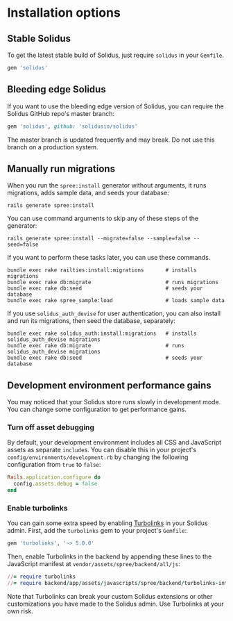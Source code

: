 # Installation options

## Stable Solidus

To get the latest stable build of Solidus, just require `solidus` in your
`Gemfile`.

```ruby
gem 'solidus'
```

## Bleeding edge Solidus

If you want to use the bleeding edge version of Solidus, you can require the 
Solidus GitHub repo's master branch: 

```ruby
gem 'solidus', github: 'solidusio/solidus'
```

The master branch is updated frequently and may break. Do not use this branch on
a production system. 

## Manually run migrations 

When you run the `spree:install` generator without arguments, it runs
migrations, adds sample data, and seeds your database:

```shell
rails generate spree:install
```

You can use command arguments to skip any of these steps of the generator:

```shell
rails generate spree:install --migrate=false --sample=false --seed=false
```

If you want to perform these tasks later, you can use these commands.

```shell
bundle exec rake railties:install:migrations       # installs migrations
bundle exec rake db:migrate                        # runs migrations
bundle exec rake db:seed                           # seeds your database
bundle exec rake spree_sample:load                 # loads sample data
```

If you use `solidus_auth_devise` for user authentication, you can also install
and run its migrations, then seed the database, separately:

```shell
bundle exec rake solidus_auth:install:migrations   # installs solidus_auth_devise migrations
bundle exec rake db:migrate                        # runs solidus_auth_devise migrations
bundle exec rake db:seed                           # seeds your database
```

## Development environment performance gains

You may noticed that your Solidus store runs slowly in development mode. You can
change some configuration to get performance gains.

### Turn off asset debugging

By default, your development environment includes all CSS and JavaScript assets
as separate `include`s. You can disable this in your project's
`config/environments/development.rb` by changing the following configuration
from `true` to `false`:

```ruby
Rails.application.configure do
  config.assets.debug = false
end
```

### Enable turbolinks

You can gain some extra speed by enabling [Turbolinks][turbolinks] in your
Solidus admin. First, add the `turbolinks` gem to your project's `Gemfile`:

```ruby
gem 'turbolinks', '~> 5.0.0'
```

Then, enable Turbolinks in the backend by appending these lines to the
JavaScript manifest at `vendor/assets/spree/backend/all/js`:

```ruby
//= require turbolinks
//= require backend/app/assets/javascripts/spree/backend/turbolinks-integration.js
```

Note that Turbolinks can break your custom Solidus extensions or other
customizations you have made to the Solidus admin. Use Turbolinks at your own
risk.

[turbolinks]: https://github.com/turbolinks/turbolinks
